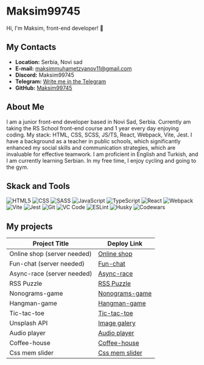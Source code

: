 # Maksim99745

Hi, I'm Maksim, front-end developer! 👋

## My Contacts

- **Location:** Serbia, Novi sad
- **E-mail:** maksimmuhametzyanov11@gmail.com
- **Discord:** Maksim99745
- **Telegram:** [Write me in the Telegram](https://t.me/WeChat1244)
- **GitHub:** [Maksim99745](https://github.com/Maksim99745/)

## About Me

I am a junior front-end developer based in Novi Sad, Serbia. Currently am taking the RS School front-end course and 1 year every day enjoying coding. My stack: HTML, CSS, SCSS, JS/TS, React, Webpack, Vite, Jest. I have a background as a teacher in public schools, which significantly enhanced my social skills and communication strategies, which are invaluable for effective teamwork. I am proficient in English and Turkish, and I am currently learning Serbian. In my free time, I enjoy cycling and going to the gym.

## Skack and Tools

![HTML5](https://img.shields.io/badge/HTML5-E34F26?style=for-the-badge&logo=html5&logoColor=white)
![CSS](https://img.shields.io/badge/CSS-1572B6?style=for-the-badge&logo=css3&logoColor=white)
![SASS](https://img.shields.io/badge/SASS-CC6699?style=for-the-badge&logo=sass&logoColor=white)
![JavaScript](https://img.shields.io/badge/JavaScript-F7DF1E?style=for-the-badge&logo=javascript&logoColor=black)
![TypeScript](https://img.shields.io/badge/TypeScript-007ACC?style=for-the-badge&logo=typescript&logoColor=white)
![React](https://img.shields.io/badge/React-61DAFB?style=for-the-badge&logo=react&logoColor=black)
![Webpack](https://img.shields.io/badge/Webpack-8DD6F9?style=for-the-badge&logo=webpack&logoColor=black)
![Vite](https://img.shields.io/badge/Vite-646CFF?style=for-the-badge&logo=vite&logoColor=white)
![Jest](https://img.shields.io/badge/Jest-C21325?style=for-the-badge&logo=jest&logoColor=white)
![Git](https://img.shields.io/badge/Git-F05032?style=for-the-badge&logo=git&logoColor=white)
![VC Code](https://img.shields.io/badge/VS%20Code-007ACC?style=for-the-badge&logo=visual-studio-code&logoColor=white)
![ESLint](https://img.shields.io/badge/ESLint-4B32C3?style=for-the-badge&logo=eslint&logoColor=white)
![Husky](https://img.shields.io/badge/Husky-3572A5?style=for-the-badge&logo=husky&logoColor=white)
![Codewars](https://img.shields.io/badge/Codewars-B1361E?style=for-the-badge&logo=codewars&logoColor=white)

## My projects

| Project Title      | Deploy Link       |
|--------------------|-------------------|
| Online shop (server needed)           | [Online shop ](https://ecommerce-sprint-4-release.netlify.app/) |
| Fun-chat (server needed)          | [Fun-chat ](https://rolling-scopes-school.github.io/maksim99745-JSFE2023Q4/fun-chat/index.html#Login) |
| Async-race  (server needed)           | [Async-race](https://rolling-scopes-school.github.io/maksim99745-JSFE2023Q4/async-race/index.html) |
| RSS Puzzle        | [RSS Puzzle](https://rolling-scopes-school.github.io/maksim99745-JSFE2023Q4/rss-puzzle/index.html) |
| Nonograms-game     | [Nonograms-game](https://rolling-scopes-school.github.io/maksim99745-JSFE2023Q4/nonograms//index.html) |
| Hangman-game       | [Hangman-game](https://rolling-scopes-school.github.io/maksim99745-JSFE2023Q4/hangman/index.html) |
| Tic-tac-toe        | [Tic-tac-toe ](https://rolling-scopes-school.github.io/maksim99745-JSFEPRESCHOOL2023Q2/tic-tac-toe/) |
| Unsplash API       | [Image galery](https://rolling-scopes-school.github.io/maksim99745-JSFEPRESCHOOL2023Q2/image-galery/)|
| Audio player       | [Audio player](https://rolling-scopes-school.github.io/maksim99745-JSFEPRESCHOOL2023Q2/audio-player/) |
| Coffee-house       | [Coffee-house](https://rolling-scopes-school.github.io/maksim99745-JSFE2023Q4/Coffee-House/index.html) |
| Css mem slider     | [Css mem slider ](https://maksim99745.github.io/cssMemeSlider/cssMemeSlider/index.html) |

